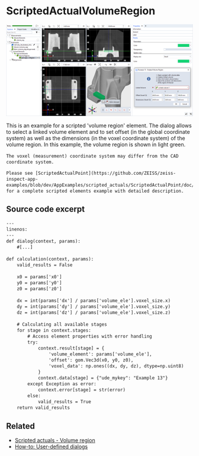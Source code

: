 # ScriptedActualVolumeRegion

![Scripted volume region example](scripted_actual_volume_region.png)

This is an example for a scripted 'volume region' element. The dialog allows to select a linked volume element and to set offset (in the global coordinate system) as well as the dimensions (in the voxel coordinate system) of the volume region. In this example, the volume region is shown in light green.

```{caution}
The voxel (measurement) coordinate system may differ from the CAD coordinate system. 
```

```{note}
Please see [ScriptedActualPoint](https://github.com/ZEISS/zeiss-inspect-app-examples/blob/dev/AppExamples/scripted_actuals/ScriptedActualPoint/doc/Documentation.md) for a complete scripted elements example with detailed description.
```


## Source code excerpt

```{code-block} python
---
linenos:
---
def dialog(context, params):
    #[...]

def calculation(context, params):
    valid_results = False

    x0 = params['x0']
    y0 = params['y0']
    z0 = params['z0']

    dx = int(params['dx'] / params['volume_ele'].voxel_size.x)
    dy = int(params['dy'] / params['volume_ele'].voxel_size.y)
    dz = int(params['dz'] / params['volume_ele'].voxel_size.z)

    # Calculating all available stages
    for stage in context.stages:
        # Access element properties with error handling
        try:
            context.result[stage] = {
                'volume_element': params['volume_ele'],
                'offset': gom.Vec3d(x0, y0, z0),
                'voxel_data': np.ones((dx, dy, dz), dtype=np.uint8)
            }
            context.data[stage] = {"ude_mykey": "Example 13"}
        except Exception as error:
            context.error[stage] = str(error)
        else:
            valid_results = True
    return valid_results
```

## Related

* [Scripted actuals - Volume region](https://zeissiqs.github.io/zeiss-inspect-addon-api/2025/python_api/scripted_elements_api.md#volume-region)
* [How-to: User-defined dialogs](https://zeissiqs.github.io/zeiss-inspect-addon-api/2025/howtos/python_api_introduction/user_defined_dialogs.md)